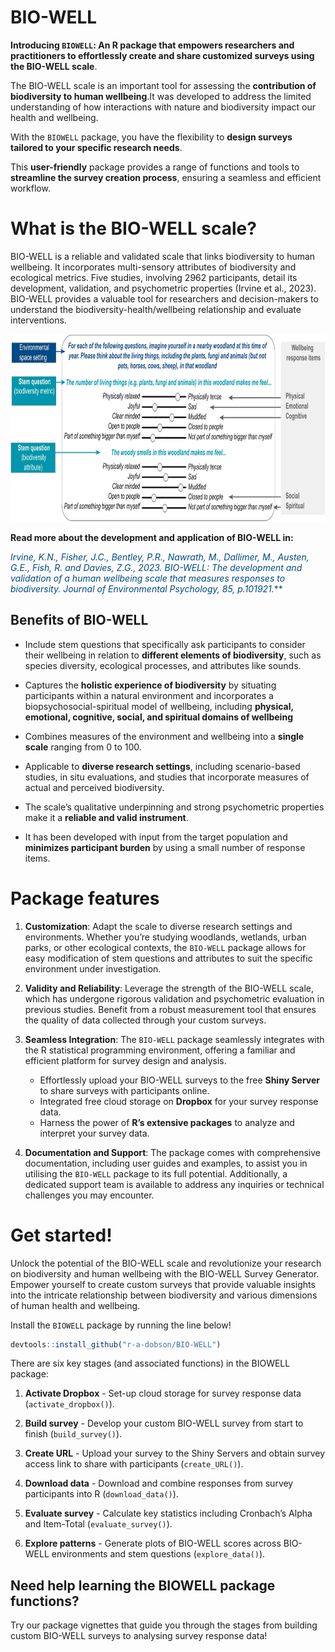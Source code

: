 
<!-- README.md is generated from README.Rmd. Please edit that file -->

# **BIO-WELL**

**Introducing `BIOWELL`: An R package that empowers researchers and
practitioners to effortlessly create and share customized surveys using
the BIO-WELL scale**.

The BIO-WELL scale is an important tool for assessing the **contribution
of biodiversity to human wellbeing**.It was developed to address the
limited understanding of how interactions with nature and biodiversity
impact our health and wellbeing.

With the `BIOWELL` package, you have the flexibility to **design surveys
tailored to your specific research needs**.

This **user-friendly** package provides a range of functions and tools
to **streamline the survey creation process**, ensuring a seamless and
efficient workflow.

# **What is the BIO-WELL scale?**

BIO-WELL is a reliable and validated scale that links biodiversity to
human wellbeing. It incorporates multi-sensory attributes of
biodiversity and ecological metrics. Five studies, involving 2962
participants, detail its development, validation, and psychometric
properties (Irvine et al., 2023). BIO-WELL provides a valuable tool for
researchers and decision-makers to understand the
biodiversity-health/wellbeing relationship and evaluate interventions.

<a href='https://github.com/r-a-dobson/BIO-WELL'><img src="https://raw.githubusercontent.com/r-a-dobson/BIO-WELL/main/man/scale/BIOWELL_SCALE.jpg" align="centre" height="300"/></a>

**Read more about the development and application of BIO-WELL in:**

<span style="color:#004A86">*Irvine, K.N., Fisher, J.C., Bentley, P.R.,
Nawrath, M., Dallimer, M., Austen, G.E., Fish, R. and Davies, Z.G.,
2023. BIO-WELL: The development and validation of a human wellbeing
scale that measures responses to biodiversity. Journal of Environmental
Psychology, 85, p.101921.*\*\*

## Benefits of BIO-WELL

- Include stem questions that specifically ask participants to consider
  their wellbeing in relation to **different elements of biodiversity**,
  such as species diversity, ecological processes, and attributes like
  sounds.

- Captures the **holistic experience of biodiversity** by situating
  participants within a natural environment and incorporates a
  biopsychosocial-spiritual model of wellbeing, including **physical,
  emotional, cognitive, social, and spiritual domains of wellbeing**

- Combines measures of the environment and wellbeing into a **single
  scale** ranging from 0 to 100.

- Applicable to **diverse research settings**, including scenario-based
  studies, in situ evaluations, and studies that incorporate measures of
  actual and perceived biodiversity.

- The scale’s qualitative underpinning and strong psychometric
  properties make it a **reliable and valid instrument**.

- It has been developed with input from the target population and
  **minimizes participant burden** by using a small number of response
  items.

# Package features

1)  **Customization**: Adapt the scale to diverse research settings and
    environments. Whether you’re studying woodlands, wetlands, urban
    parks, or other ecological contexts, the `BIO-WELL` package allows
    for easy modification of stem questions and attributes to suit the
    specific environment under investigation.

2)  **Validity and Reliability**: Leverage the strength of the BIO-WELL
    scale, which has undergone rigorous validation and psychometric
    evaluation in previous studies. Benefit from a robust measurement
    tool that ensures the quality of data collected through your custom
    surveys.

3)  **Seamless Integration**: The `BIO-WELL` package seamlessly
    integrates with the R statistical programming environment, offering
    a familiar and efficient platform for survey design and analysis.

    - Effortlessly upload your BIO-WELL surveys to the free **Shiny
      Server** to share surveys with participants online.
    - Integrated free cloud storage on **Dropbox** for your survey
      response data.
    - Harness the power of **R’s extensive packages** to analyze and
      interpret your survey data.

4)  **Documentation and Support**: The package comes with comprehensive
    documentation, including user guides and examples, to assist you in
    utilising the `BIO-WELL` package to its full potential.
    Additionally, a dedicated support team is available to address any
    inquiries or technical challenges you may encounter.

# Get started!

Unlock the potential of the BIO-WELL scale and revolutionize your
research on biodiversity and human wellbeing with the BIO-WELL Survey
Generator. Empower yourself to create custom surveys that provide
valuable insights into the intricate relationship between biodiversity
and various dimensions of human health and wellbeing.

Install the `BIOWELL` package by running the line below!

``` r
devtools::install_github("r-a-dobson/BIO-WELL")
```

There are six key stages (and associated functions) in the BIOWELL
package:

1)  **Activate Dropbox** - Set-up cloud storage for survey response data
    (`activate_dropbox()`).

2)  **Build survey** - Develop your custom BIO-WELL survey from start to
    finish (`build_survey()`).

3)  **Create URL** - Upload your survey to the Shiny Servers and obtain
    survey access link to share with participants (`create_URL()`).

4)  **Download data** - Download and combine responses from survey
    participants into R (`download_data()`).

5)  **Evaluate survey** - Calculate key statistics including Cronbach’s
    Alpha and Item-Total (`evaluate_survey()`).

6)  **Explore patterns** - Generate plots of BIO-WELL scores across
    BIO-WELL environments and stem questions (`explore_data()`).

## Need help learning the BIOWELL package functions?

Try our package vignettes that guide you through the stages from
building custom BIO-WELL surveys to analysing survey response data!

